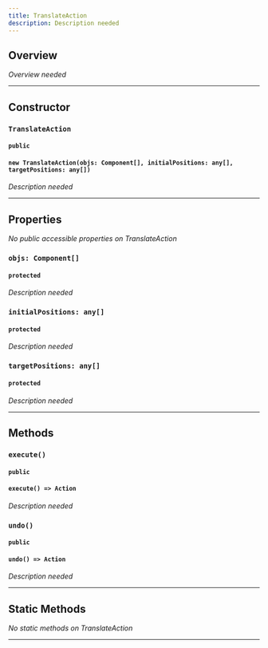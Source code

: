 ```yaml
---
title: TranslateAction
description: Description needed
---
```



## Overview
*Overview needed*

---


## Constructor

### `TranslateAction`
#### `public`
#### `new TranslateAction(objs: Component[], initialPositions: any[], targetPositions: any[])`
*Description needed*

---


## Properties

*No public accessible properties on TranslateAction*

### `objs: Component[]`
#### `protected`
*Description needed*

### `initialPositions: any[]`
#### `protected`
*Description needed*

### `targetPositions: any[]`
#### `protected`
*Description needed*

---


## Methods

### `execute()`
#### `public`
#### `execute() => Action`
*Description needed*

### `undo()`
#### `public`
#### `undo() => Action`
*Description needed*

---


## Static Methods

*No static methods on TranslateAction*

---
